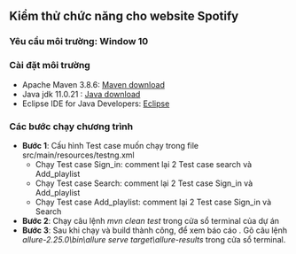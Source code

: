 ## Kiểm thử chức năng cho website Spotify
### Yêu cầu môi trường: Window 10
### Cài đặt môi trường
* Apache Maven 3.8.6: [Maven download](https://maven.apache.org/docs/3.8.6/release-notes.html)
* Java jdk 11.0.21 : [Java download](https://www.oracle.com/java/technologies/javase/11-0-21-relnotes.html)
* Eclipse IDE for Java Developers: [Eclipse](https://www.eclipse.org/downloads/packages/release/europa/winter/eclipse-ide-java-developers)

### Các bước chạy chương trình
   * **Bước 1**: Cấu hình Test case muốn chạy trong file src/main/resources/testng.xml
       * Chạy Test case Sign_in: comment lại 2 Test case search và Add_playlist
       * Chạy Test case Search: comment lại 2 Test case Sign_in và Add_playlist
       * Chạy Test case Add_playlist: comment lại 2 Test case Sign_in và Search
   * **Bước 2**: Chạy câu lệnh *mvn clean test* trong cửa sổ terminal của dự án
  *  **Bước 3**: Sau khi chạy và build thành công, để xem báo cáo . Gõ câu lệnh *allure-2.25.0\bin\allure serve target\allure-results* trong cửa sổ terminal.
  
  
    
